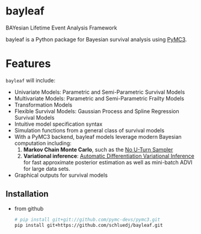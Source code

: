 # bayleaf
BAYesian Lifetime Event Analysis Framework

bayleaf is a Python package for Bayesian survival analysis using [PyMC3](https://github.com/pymc-devs/pymc3).

Features
========
`bayleaf` will include:
-  Univariate Models: Parametric and Semi-Parametric Survival Models
-  Multivariate Models: Parametric and Semi-Parametric Frailty Models 
-  Transformation Models
-  Flexible Survival Models: Gaussian Process and Spline Regression Survival Models 
-  Intuitive model specification syntax
-  Simulation functions from a general class of survival models 
-  With a PyMC3 backend, bayleaf models leverage modern Bayesian computation including:
   1. **Markov Chain Monte Carlo**, such as the [No U-Turn Sampler](http://www.jmlr.org/papers/v15/hoffman14a.html)
    2. **Variational inference**: [Automatic Differentiation Variational Inference](http://www.jmlr.org/papers/v18/16-107.html)
    for fast approximate posterior estimation as well as mini-batch ADVI
    for large data sets.
- Graphical outputs for survival models

Installation
------------

* from github
    ```bash
    # pip install git+git://github.com/pymc-devs/pymc3.git
    pip install git+https://github.com/schluedj/bayleaf.git
    ```

